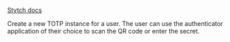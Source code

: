 [Stytch docs](https://stytch.com/docs/api/totp-create)

Create a new TOTP instance for a user. The user can use the authenticator application of their choice to scan the QR code or enter the secret.
